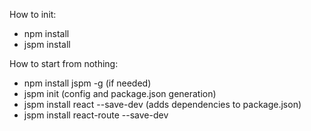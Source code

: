 How to init:

 - npm install
 - jspm install


How to start from nothing:

 - npm install jspm -g (if needed)
 - jspm init (config and package.json generation)
 - jspm install react --save-dev (adds dependencies to package.json)
 - jspm install react-route --save-dev